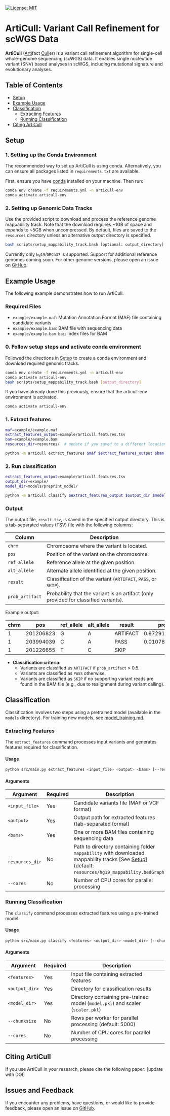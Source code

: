  [![License: MIT](https://img.shields.io/badge/License-MIT-yellow.svg)](https://opensource.org/licenses/MIT)

# ArtiCull: Variant Call Refinement for scWGS Data

**ArtiCull** (<ins>Arti</ins>fact <ins>Cull</ins>er) is a variant call refinement algorithm for single-cell whole-genome sequencing (scWGS) data. It enables single nucleotide variant (SNV) based analyses in scWGS, including mutational signature and evolutionary analyses.

## Table of Contents

- [Setup](#setup)
- [Example Usage](#example-usage)
- [Classification](#classification)
  - [Extracting Features](#extracting-features)
  - [Running Classification](#running-classification)
- [Citing ArtiCull](#citing-articull)

## Setup

### 1. Setting up the Conda Environment

The recommended way to set up ArtiCull is using conda. Alternatively, you can ensure all packages listed in `requirements.txt` are available.

First, ensure you have [conda](https://docs.conda.io/en/latest/) installed on your machine. Then run:

```bash
conda env create -f requirements.yml -n articull-env
conda activate articull-env
```

### 2. Setting up Genomic Data Tracks

Use the provided script to download and process the reference genome mappability track. Note that the download requires ~1GB of space and expands to ~5GB when uncompressed.
By default, files are saved to the `resources` directory unless an alternative output directory is specified.

```bash
bash scripts/setup_mappability_track.bash [optional: output_directory]
```

Currently only `hg19`/`GRCh37` is supported. Support for additional reference genomes coming soon. For other genome versions, please open an issue on [GitHub](https://github.com/shahcompbio/ArtiCull/issues).



## Example Usage

The following example demonstrates how to run ArtiCull. 

### Required Files

- `example/example.maf`: Mutation Annotation Format (MAF) file containing candidate variants
- `example/example.bam`: BAM file with sequencing data
- `example/example.bam.bai`: Index files for BAM

### 0. Follow setup steps and activate conda environment

Followed the directions in [Setup](#setup) to create a conda environment and download required genomic tracks. 

```bash
conda env create -f requirements.yml -n articull-env
conda activate articull-env
bash scripts/setup_mappability_track.bash [output_directory]
```

If you have already done this previously, ensure that the articull-env environment is activated. 

```bash
conda activate articull-env
```

### 1. Extract features

```bash
maf=example/example.maf
extract_features_output=example/articull.features.tsv
bam=example/example.bam
resources_dir=resources/  # update if you saved to a different location during setup

python -m articull extract_features $maf $extract_features_output $bam --resources_dir $resources_dir --cores 8 
```

### 2. Run classification

```bash
extract_features_output=example/articull.features.tsv
output_dir=example/
model_dir=models/preprint_model/

python -m articull classify $extract_features_output $output_dir $model_dir
```

### Output

The output file, `result.tsv`, is saved in the specified output directory. This is a tab-separated values (TSV) file with the following columns:

| **Column**       | **Description**                                                                      |
|-----------------|------------------------------------------------------------------------------------|
| `chrm`          | Chromosome where the variant is located.                                           |
| `pos`           | Position of the variant on the chromosome.                                         |
| `ref_allele`    | Reference allele at the given position.                                            |
| `alt_allele`    | Alternate allele identified at the given position.                                 |
| `result`        | Classification of the variant (`ARTIFACT`, `PASS`, or `SKIP`).                    |
| `prob_artifact` | Probability that the variant is an artifact (only provided for classified variants). |

Example output:

| **chrm** | **pos**       | **ref_allele** | **alt_allele** | **result** | **prob_artifact**          |
|----------|---------------|----------------|----------------|------------|----------------------------|
| 1        | 201206823     | G              | A              | ARTIFACT   | 0.9729175263160109         |
| 1        | 203994039     | C              | A              | PASS       | 0.01078797299659806        |
| 1        | 201226655     | T              | C              | SKIP       |                            |

- **Classification criteria:**
  - Variants are classified as `ARTIFACT` if `prob_artifact` > 0.5.
  - Variants are classified as `PASS` otherwise.
  - Variants are classified as `SKIP` if no supporting variant reads are found in the BAM file (e.g., due to realignment during variant calling).

## Classification

Classification involves two steps using a pretrained model (available in the `models` directory). For training new models, see [model_training.md](doc/model_training.md).

### Extracting Features

The `extract_features` command processes input variants and generates features required for classification.

#### Usage

```bash
python src/main.py extract_features <input_file> <output> <bams> [--resources_dir <path>] [--cores <ncores>]
```

#### Arguments

| Argument | Required | Description |
|----------|----------|-------------|
| `<input_file>` | Yes | Candidate variants file (MAF or VCF format) |
| `<output>` | Yes | Output path for extracted features (tab-separated format) |
| `<bams>` | Yes | One or more BAM files containing sequencing data |
| `--resources_dir` | No | Path to directory containing folder `mappability`  with downloaded mappability tracks [See [Setup](#setup)] (default: `resources/hg19_mappability.bedGraph`) |
| `--cores` | No | Number of CPU cores for parallel processing |

### Running Classification

The `classify` command processes extracted features using a pre-trained model.

#### Usage

```bash
python src/main.py classify <features> <output_dir> <model_dir> [--chunksize <n>] [--cores <ncores>]
```

#### Arguments

| Argument | Required | Description |
|----------|----------|-------------|
| `<features>` | Yes | Input file containing extracted features |
| `<output_dir>` | Yes | Directory for classification results |
| `<model_dir>` | Yes | Directory containing pre-trained model (`model.pkl`) and scaler (`scaler.pkl`) |
| `--chunksize` | No | Rows per worker for parallel processing (default: 5000) |
| `--cores` | No | Number of CPU cores for parallel processing |

## Citing ArtiCull

If you use ArtiCull in your research, please cite the following paper: [update with DOI]

## Issues and Feedback

If you encounter any problems, have questions, or would like to provide feedback, please open an issue on [GitHub](https://github.com/shahcompbio/ArtiCull/issues).
